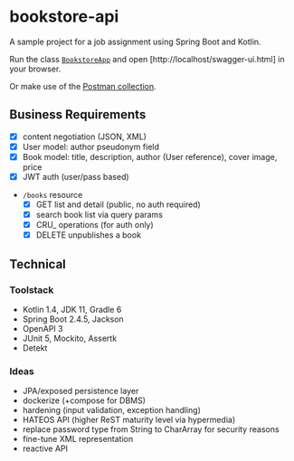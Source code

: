 # bookstore-api

A sample project for a job assignment using Spring Boot and Kotlin.

Run the class [`BookstoreApp`](https://github.com/christophpickl/bookstore-api/blob/master/src/main/kotlin/com/github/cpickl/bookstore/BookstoreApp.kt) and open [http://localhost/swagger-ui.html] in your browser.

Or make use of the [Postman collection](https://github.com/christophpickl/bookstore-api/tree/master/src/doc).

## Business Requirements

* [x] content negotiation (JSON, XML)
* [x] User model: author pseudonym field
* [x] Book model: title, description, author (User reference), cover image, price
* [X] JWT auth (user/pass based)
* `/books` resource
    * [x] GET list and detail (public, no auth required)
    * [x] search book list via query params
    * [x] CRU_ operations (for auth only)
    * [x] DELETE unpublishes a book

## Technical

### Toolstack

* Kotlin 1.4, JDK 11, Gradle 6
* Spring Boot 2.4.5, Jackson
* OpenAPI 3
* JUnit 5, Mockito, Assertk
* Detekt

### Ideas

* JPA/exposed persistence layer
* dockerize (+compose for DBMS)
* hardening (input validation, exception handling)
* HATEOS API (higher ReST maturity level via hypermedia)
* replace password type from String to CharArray for security reasons
* fine-tune XML representation
* reactive API
